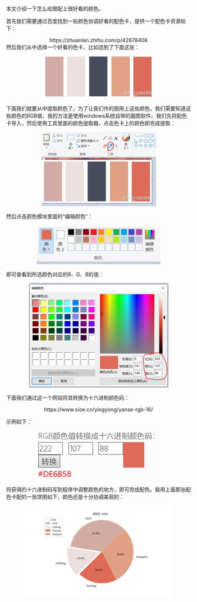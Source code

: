本文介绍一下怎么给图配上很好看的颜色。

首先我们需要通过百度找到一些颜色协调好看的配色卡，提供一个配色卡资源如下：
<center>https://zhuanlan.zhihu.com/p/42878408</center>
然后我们从中选择一个好看的色卡，比如选到了下面这张：

<p align="center">
	<img src="图片/image-20200819220905284.png" />
</p>

下面我们就要从中提取颜色了。为了让我们作的图用上这些颜色，我们需要知道这些颜色的RGB值，我的方法是使用windows系统自带的画图软件。我们先将配色卡导入，然后使用工具里面的颜色提取器，点击色卡上的颜色即完成提取：

<p align="center">
	<img src="图片/image-20200819221016560.png" />
</p>

然后点击颜色模块里面的“编辑颜色”：

<p align="center">
	<img src="图片/image-20200819221027702.png" />
</p>

即可查看到所选颜色对应的R、G、B的值：

<p align="center">
	<img src="图片/image-20200819221034406.png" />
</p>

下面我们通过这一个网站将其转换为十六进制颜色码：

<center>https://www.sioe.cn/yingyong/yanse-rgb-16/</center>

示例如下：

<p align="center">
	<img src="图片/image-20200819221043601.png" />
</p>

将获得的十六进制码写到程序中调整颜色的地方，即可完成配色。我用上面那张配色卡配的一张饼图如下，颜色还是十分协调美观的：

<p align="center">
	<img src="图片/bingtu.png" width="80%" />
</p>
